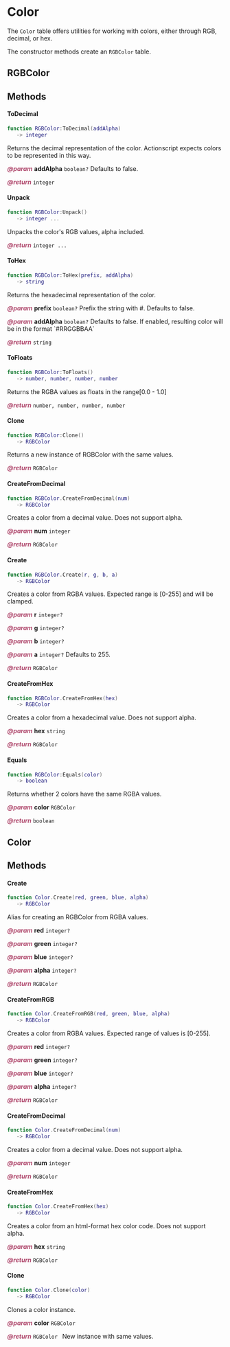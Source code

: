 # Color
The `Color` table offers utilities for working with colors, either through RGB, decimal, or hex.

The constructor methods create an `RGBColor` table.

## RGBColor

<doc package="RGBColor">



## Methods

#### ToDecimal



```lua
function RGBColor:ToDecimal(addAlpha)
   -> integer
```



Returns the decimal representation of the color.
Actionscript expects colors to be represented in this way.



<p style="margin-bottom:0px;"><span style="color:#b04a6e;"><b><i>@param</i></b></span> <b>addAlpha</b> <code>boolean?</code> Defaults to false.</p>



<p style="margin-bottom:0px;"><span style="color:#b04a6e;"><b><i>@return</i></b></span> <code>integer</code> </p>

#### Unpack



```lua
function RGBColor:Unpack()
   -> integer ...
```



Unpacks the color's RGB values, alpha included.



<p style="margin-bottom:0px;"><span style="color:#b04a6e;"><b><i>@return</i></b></span> <code>integer ...</code> </p>

#### ToHex



```lua
function RGBColor:ToHex(prefix, addAlpha)
   -> string
```



Returns the hexadecimal representation of the color.



<p style="margin-bottom:0px;"><span style="color:#b04a6e;"><b><i>@param</i></b></span> <b>prefix</b> <code>boolean?</code> Prefix the string with #. Defaults to false.</p>



<p style="margin-bottom:0px;"><span style="color:#b04a6e;"><b><i>@param</i></b></span> <b>addAlpha</b> <code>boolean?</code> Defaults to false. If enabled, resulting color will be in the format `#RRGGBBAA`</p>



<p style="margin-bottom:0px;"><span style="color:#b04a6e;"><b><i>@return</i></b></span> <code>string</code> </p>

#### ToFloats



```lua
function RGBColor:ToFloats()
   -> number, number, number, number
```



Returns the RGBA values as floats in the range[0.0 - 1.0]



<p style="margin-bottom:0px;"><span style="color:#b04a6e;"><b><i>@return</i></b></span> <code>number, number, number, number</code> </p>

#### Clone



```lua
function RGBColor:Clone()
   -> RGBColor
```



Returns a new instance of RGBColor with the same values.



<p style="margin-bottom:0px;"><span style="color:#b04a6e;"><b><i>@return</i></b></span> <code>RGBColor</code> </p>

#### CreateFromDecimal



```lua
function RGBColor.CreateFromDecimal(num)
   -> RGBColor
```



Creates a color from a decimal value.
Does not support alpha.



<p style="margin-bottom:0px;"><span style="color:#b04a6e;"><b><i>@param</i></b></span> <b>num</b> <code>integer</code> </p>



<p style="margin-bottom:0px;"><span style="color:#b04a6e;"><b><i>@return</i></b></span> <code>RGBColor</code> </p>

#### Create



```lua
function RGBColor.Create(r, g, b, a)
   -> RGBColor
```



Creates a color from RGBA values.
Expected range is [0-255] and will be clamped.



<p style="margin-bottom:0px;"><span style="color:#b04a6e;"><b><i>@param</i></b></span> <b>r</b> <code>integer?</code> </p>



<p style="margin-bottom:0px;"><span style="color:#b04a6e;"><b><i>@param</i></b></span> <b>g</b> <code>integer?</code> </p>



<p style="margin-bottom:0px;"><span style="color:#b04a6e;"><b><i>@param</i></b></span> <b>b</b> <code>integer?</code> </p>



<p style="margin-bottom:0px;"><span style="color:#b04a6e;"><b><i>@param</i></b></span> <b>a</b> <code>integer?</code> Defaults to 255.</p>



<p style="margin-bottom:0px;"><span style="color:#b04a6e;"><b><i>@return</i></b></span> <code>RGBColor</code> </p>

#### CreateFromHex



```lua
function RGBColor.CreateFromHex(hex)
   -> RGBColor
```



Creates a color from a hexadecimal value.
Does not support alpha.



<p style="margin-bottom:0px;"><span style="color:#b04a6e;"><b><i>@param</i></b></span> <b>hex</b> <code>string</code> </p>



<p style="margin-bottom:0px;"><span style="color:#b04a6e;"><b><i>@return</i></b></span> <code>RGBColor</code> </p>

#### Equals



```lua
function RGBColor:Equals(color)
   -> boolean
```



Returns whether 2 colors have the same RGBA values.



<p style="margin-bottom:0px;"><span style="color:#b04a6e;"><b><i>@param</i></b></span> <b>color</b> <code>RGBColor</code> </p>



<p style="margin-bottom:0px;"><span style="color:#b04a6e;"><b><i>@return</i></b></span> <code>boolean</code> </p>
</doc>

## Color

<doc package="ColorLib">



## Methods

#### Create



```lua
function Color.Create(red, green, blue, alpha)
   -> RGBColor
```



Alias for creating an RGBColor from RGBA values.



<p style="margin-bottom:0px;"><span style="color:#b04a6e;"><b><i>@param</i></b></span> <b>red</b> <code>integer?</code> </p>



<p style="margin-bottom:0px;"><span style="color:#b04a6e;"><b><i>@param</i></b></span> <b>green</b> <code>integer?</code> </p>



<p style="margin-bottom:0px;"><span style="color:#b04a6e;"><b><i>@param</i></b></span> <b>blue</b> <code>integer?</code> </p>



<p style="margin-bottom:0px;"><span style="color:#b04a6e;"><b><i>@param</i></b></span> <b>alpha</b> <code>integer?</code> </p>



<p style="margin-bottom:0px;"><span style="color:#b04a6e;"><b><i>@return</i></b></span> <code>RGBColor</code> </p>

#### CreateFromRGB



```lua
function Color.CreateFromRGB(red, green, blue, alpha)
   -> RGBColor
```



Creates a color from RGBA values. Expected range of values is [0-255].



<p style="margin-bottom:0px;"><span style="color:#b04a6e;"><b><i>@param</i></b></span> <b>red</b> <code>integer?</code> </p>



<p style="margin-bottom:0px;"><span style="color:#b04a6e;"><b><i>@param</i></b></span> <b>green</b> <code>integer?</code> </p>



<p style="margin-bottom:0px;"><span style="color:#b04a6e;"><b><i>@param</i></b></span> <b>blue</b> <code>integer?</code> </p>



<p style="margin-bottom:0px;"><span style="color:#b04a6e;"><b><i>@param</i></b></span> <b>alpha</b> <code>integer?</code> </p>



<p style="margin-bottom:0px;"><span style="color:#b04a6e;"><b><i>@return</i></b></span> <code>RGBColor</code> </p>

#### CreateFromDecimal



```lua
function Color.CreateFromDecimal(num)
   -> RGBColor
```



Creates a color from a decimal value.
Does not support alpha.



<p style="margin-bottom:0px;"><span style="color:#b04a6e;"><b><i>@param</i></b></span> <b>num</b> <code>integer</code> </p>



<p style="margin-bottom:0px;"><span style="color:#b04a6e;"><b><i>@return</i></b></span> <code>RGBColor</code> </p>

#### CreateFromHex



```lua
function Color.CreateFromHex(hex)
   -> RGBColor
```



Creates a color from an html-format hex color code.
Does not support alpha.



<p style="margin-bottom:0px;"><span style="color:#b04a6e;"><b><i>@param</i></b></span> <b>hex</b> <code>string</code> </p>



<p style="margin-bottom:0px;"><span style="color:#b04a6e;"><b><i>@return</i></b></span> <code>RGBColor</code> </p>

#### Clone



```lua
function Color.Clone(color)
   -> RGBColor 
```



Clones a color instance.



<p style="margin-bottom:0px;"><span style="color:#b04a6e;"><b><i>@param</i></b></span> <b>color</b> <code>RGBColor</code> </p>



<p style="margin-bottom:0px;"><span style="color:#b04a6e;"><b><i>@return</i></b></span> <code>RGBColor </code> New instance with same values.</p>
</doc>